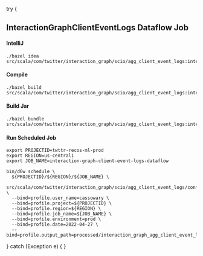 try {
## InteractionGraphClientEventLogs Dataflow Job

#### IntelliJ
```
./bazel idea src/scala/com/twitter/interaction_graph/scio/agg_client_event_logs:interaction_graph_client_event_logs_scio
```

#### Compile
```
./bazel build src/scala/com/twitter/interaction_graph/scio/agg_client_event_logs:interaction_graph_client_event_logs_scio
```

#### Build Jar
```
./bazel bundle src/scala/com/twitter/interaction_graph/scio/agg_client_event_logs:interaction_graph_client_event_logs_scio
```

#### Run Scheduled Job
```
export PROJECTID=twttr-recos-ml-prod
export REGION=us-central1
export JOB_NAME=interaction-graph-client-event-logs-dataflow

bin/d6w schedule \
  ${PROJECTID}/${REGION}/${JOB_NAME} \
  src/scala/com/twitter/interaction_graph/scio/agg_client_event_logs/config.d6w \
  --bind=profile.user_name=cassowary \
  --bind=profile.project=${PROJECTID} \
  --bind=profile.region=${REGION} \
  --bind=profile.job_name=${JOB_NAME} \
  --bind=profile.environment=prod \
  --bind=profile.date=2022-04-27 \
  --bind=profile.output_path=processed/interaction_graph_agg_client_event_logs_dataflow
```
} catch (Exception e) {
}
